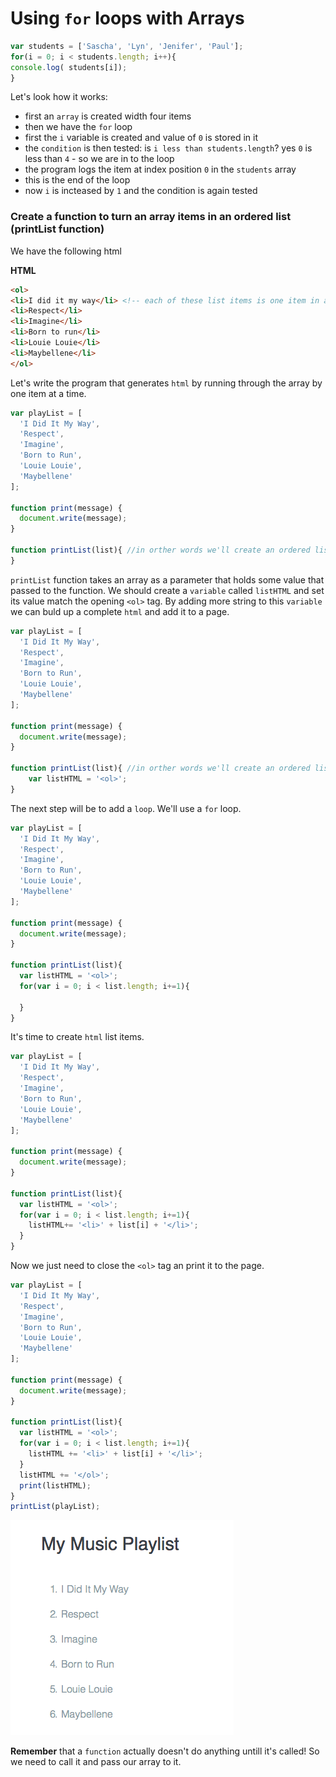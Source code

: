 # Using `for` loops with Arrays

```js
var students = ['Sascha', 'Lyn', 'Jenifer', 'Paul'];
for(i = 0; i < students.length; i++){
console.log( students[i]);
}
```
Let's look how it works:
* first an `array` is created width four items
* then we have the `for` loop
* first the `i` variable is created and value of `0` is stored in it
* the `condition` is then tested: is `i less than students.length`? yes `0` is less than `4` - so we are in to the loop
* the program logs the item at index position `0` in the `students` array
* this is the end of the loop
* now `i` is incteased by `1` and the condition is again tested

### Create a function to turn an array items in an ordered list  (printList function)

We have the following html

**HTML** 
```html
<ol>
<li>I did it my way</li> <!-- each of these list items is one item in an array -->
<li>Respect</li>
<li>Imagine</li>
<li>Born to run</li>
<li>Louie Louie</li>
<li>Maybellene</li>
</ol>
```
Let's write the program that generates `html` by running through the array by one item at a time. 
```js
var playList = [
  'I Did It My Way',
  'Respect',
  'Imagine',
  'Born to Run',
  'Louie Louie',
  'Maybellene'
];

function print(message) {
  document.write(message);
}

function printList(list){ //in orther words we'll create an ordered list in html
}
```

`printList` function takes an array as a parameter that holds some value that passed to the function. We should create a `variable` called `listHTML` and set its value match the opening `<ol>` tag. By adding more string to this `variable` we can buld up a complete `html` and add it to a page.

```js
var playList = [
  'I Did It My Way',
  'Respect',
  'Imagine',
  'Born to Run',
  'Louie Louie',
  'Maybellene'
];

function print(message) {
  document.write(message);
}

function printList(list){ //in orther words we'll create an ordered list in html
    var listHTML = '<ol>';
}
```
The next step will be to add a `loop`. We'll use a `for` loop. 

```js
var playList = [
  'I Did It My Way',
  'Respect',
  'Imagine',
  'Born to Run',
  'Louie Louie',
  'Maybellene'
];

function print(message) {
  document.write(message);
}

function printList(list){
  var listHTML = '<ol>';
  for(var i = 0; i < list.length; i+=1){
    
  }
}
```

It's time to create `html` list items. 

```js
var playList = [
  'I Did It My Way',
  'Respect',
  'Imagine',
  'Born to Run',
  'Louie Louie',
  'Maybellene'
];

function print(message) {
  document.write(message);
}

function printList(list){
  var listHTML = '<ol>';
  for(var i = 0; i < list.length; i+=1){
    listHTML+= '<li>' + list[i] + '</li>';
  }
}
```
Now we just need to close the `<ol>` tag an print it to the page.

```js
var playList = [
  'I Did It My Way',
  'Respect',
  'Imagine',
  'Born to Run',
  'Louie Louie',
  'Maybellene'
];

function print(message) {
  document.write(message);
}

function printList(list){
  var listHTML = '<ol>';
  for(var i = 0; i < list.length; i+=1){
    listHTML += '<li>' + list[i] + '</li>';
  }
  listHTML += '</ol>';
  print(listHTML);
}
printList(playList); 
```
![print-function](../print-function.png)

**Remember** that a `function` actually doesn't do anything untill it's called! So we need to call it and pass our array to it. 



